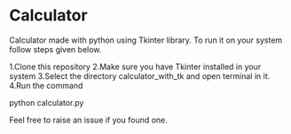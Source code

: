 # Calculator

Calculator made with python using
Tkinter library. To run it on your system follow steps given below.

1.Clone this repository
2.Make sure you have Tkinter installed in your system
3.Select the directory calculator_with_tk and open  terminal in it.
4.Run the command

python calculator.py 

Feel free to raise an issue if you found one. 
